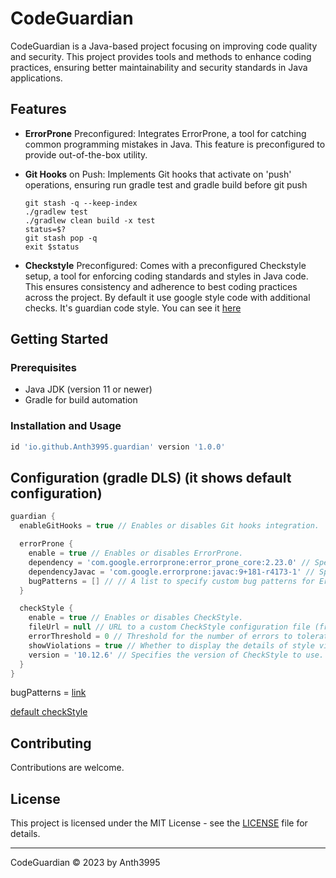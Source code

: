 # CodeGuardian

CodeGuardian is a Java-based project focusing on improving code quality and security. This project provides tools and methods to enhance coding practices, ensuring better maintainability and security standards in Java applications.

## Features

- **ErrorProne** Preconfigured: Integrates ErrorProne, a tool for catching common programming mistakes in Java. This feature is preconfigured to provide out-of-the-box utility.

- **Git Hooks** on Push: Implements Git hooks that activate on 'push' operations, ensuring run gradle test and gradle build before git push

      git stash -q --keep-index
      ./gradlew test
      ./gradlew clean build -x test
      status=$?
      git stash pop -q
      exit $status

- **Checkstyle** Preconfigured: Comes with a preconfigured Checkstyle setup, a tool for enforcing coding standards and styles in Java code.
   This ensures consistency and adherence to best coding practices across the project. By default it use google style code with additional checks. It's guardian code style.
   You can see it [here](plugin/src/main/resources/guardian-checkstyle.xml)

## Getting Started

### Prerequisites

- Java JDK (version 11 or newer)
- Gradle for build automation

### Installation and Usage

```gradle
id 'io.github.Anth3995.guardian' version '1.0.0'
```

## Configuration (gradle DLS) (it shows default configuration)
```gradle    
guardian {
  enableGitHooks = true // Enables or disables Git hooks integration.

  errorProne {
    enable = true // Enables or disables ErrorProne.
    dependency = 'com.google.errorprone:error_prone_core:2.23.0' // Specifies the dependency (errorprone) for ErrorProne
    dependencyJavac = 'com.google.errorprone:javac:9+181-r4173-1' // Specifies the dependency (errorproneJavac) for ErrorProne javac.
    bugPatterns = [] // // A list to specify custom bug patterns for ErrorProne to detect.
  } 

  checkStyle {
    enable = true // Enables or disables CheckStyle.
    fileUrl = null // URL to a custom CheckStyle configuration file (from S3 for example); the default is using [link]
    errorThreshold = 0 // Threshold for the number of errors to tolerate before failing the build.
    showViolations = true // Whether to display the details of style violations.
    version = '10.12.6' // Specifies the version of CheckStyle to use.
  }
}

```

bugPatterns = [link](https://github.com/Anth3995/CodeGuardian/blob/35d0f125ec5b8dc1a9e36ad9b7f3f2923180de6d/plugin/src/main/java/io/github/Anth3995/guardian/extention/ErrorProneExtension.java#L13-L139)

[default checkStyle](https://github.com/Anth3995/CodeGuardian/blob/master/plugin/src/main/resources/guardian-checkstyle.xml)

## Contributing

Contributions are welcome.

## License

This project is licensed under the MIT License - see the [LICENSE](LICENSE) file for details.

---

CodeGuardian © 2023 by Anth3995
